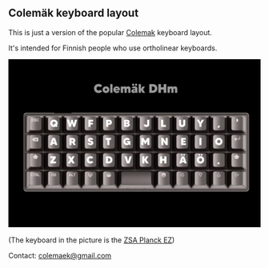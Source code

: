 ## Colemäk keyboard layout
This is just a version of the popular [Colemak](www.colemak.com) keyboard layout. 

It's intended for Finnish people who use ortholinear keyboards.

![colemaek_layout](https://raw.githubusercontent.com/colemaek/colemaek.github.io/main/FTQ1DGhXEAEuA0F.jpg)

(The keyboard in the picture is the [ZSA Planck EZ](https://www.zsa.io/planck/))

Contact: colemaek@gmail.com
